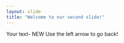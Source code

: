 ```yaml
---
layout: slide
title: "Welcome to our second slide!"
---
```

Your text- NEW
Use the left arrow to go back!